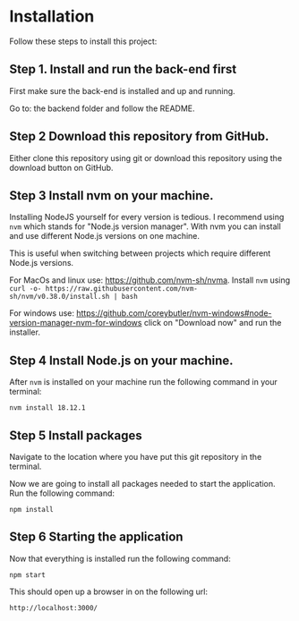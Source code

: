 # Installation

Follow these steps to install this project:

## Step 1. Install and run the back-end first

First make sure the back-end is installed and up and running.

Go to: the backend folder and follow the README.

## Step 2 Download this repository from GitHub.

Either clone this repository using git or download this repository
using the download button on GitHub.

## Step 3 Install nvm on your machine.

Installing NodeJS yourself for every version is tedious. I recommend
using `nvm` which stands for "Node.js version manager". With nvm
you can install and use different Node.js versions on one machine.

This is useful when switching between projects which require different
Node.js versions.

For MacOs and linux use: https://github.com/nvm-sh/nvma. Install
`nvm` using `curl -o- https://raw.githubusercontent.com/nvm-sh/nvm/v0.38.0/install.sh | bash`

For windows use: https://github.com/coreybutler/nvm-windows#node-version-manager-nvm-for-windows
click on "Download now" and run the installer.

## Step 4 Install Node.js on your machine.

After `nvm` is installed on your machine run the following command
in your terminal:

`nvm install 18.12.1`

## Step 5 Install packages

Navigate to the location where you have put this git repository
in the terminal.

Now we are going to install all packages needed to start the
application. Run the following command:

`npm install`

## Step 6 Starting the application

Now that everything is installed run the following command:

`npm start`

This should open up a browser in on the following url:

`http://localhost:3000/`
